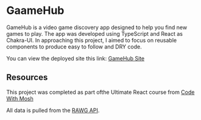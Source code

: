 # GaameHub

GameHub is a video game discovery app designed to help you find new games to play. The app was developed using TypeScript and React as Chakra-UI. In approaching this project, I aimed to focus on reusable components to produce easy to follow and DRY code.

You can view the deployed site this link: [GameHub Site](game-hub-austinh.vercel.app)

## Resources

This project was completed as part ofthe Ultimate React course from [Code With Mosh](https://codewithmosh.com)

All data is pulled from the [RAWG API](https://rawg.io/apidocs).
